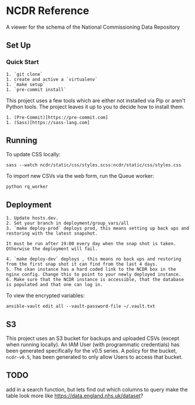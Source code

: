 NCDR Reference
==============

A viewer for the schema of the National Commissioning Data Repository

## Set Up

### Quick Start

    1. `git clone`
    1. create and active a `virtualenv`
    1. `make setup`
    1. `pre-commit install`


This project uses a few tools which are either not installed via Pip or aren't Python tools.
The project leaves it up to you to decide how to install them.

    1. (Pre-Commit)[https://pre-commit.com]
    1. (Sass)[https://sass-lang.com]


## Running

To update CSS locally:

    sass --watch ncdr/static/css/styles.scss:ncdr/static/css/styles.css


To import new CSVs via the web form, run the Queue worker:

    python rq_worker


## Deployment

    1. Update hosts.dev.
    2. Set your branch in deployment/group_vars/all
    3. `make deploy-prod` deploys prod, this means setting up back ups and restoring with the latest snapshot.

    It must be run after 19:00 every day when the snap shot is taken. Otherwise the deployment will fail.

    4. `make deploy-dev` deploys , this means no back ups and restoring from the first snap shot it can find from the last 4 days.
    5. The ckan instance has a hard coded link to the NCDR box in the nginx config. Change this to point to your newly deployed instance.
    6. Make sure that the NCDR instance is accessible, that the database is populated and that one can log in.

To view the encrypted variables:

    ansible-vault edit all --vault-password-file ~/.vault.txt



## S3
This project uses an S3 bucket for backups and uploaded CSVs (except when running locally).
An IAM User (with programmatic credentials) has been generated specifically for the v0.5 series.
A policy for the bucket, `ncdr-v0.5`, has been generated to only allow Users to access that bucket.


## TODO
add in a search function, but lets find out which columns to query
make the table look more like https://data.england.nhs.uk/dataset?
